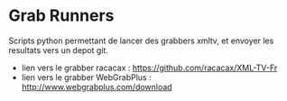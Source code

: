 # Grab Runners


Scripts python permettant de lancer des grabbers xmltv, et envoyer les resultats vers un depot git.

- lien vers le grabber racacax      : https://github.com/racacax/XML-TV-Fr 
- lien vers le grabber WebGrabPlus  : http://www.webgrabplus.com/download
